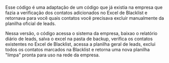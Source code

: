 Esse código é uma adaptação de um código que já existia na empresa que fazia a verificação dos contatos adicionados no Excel de Blacklist e retornava para você quais contatos você precisava excluir manualmente da planilha oficial de leads.

Nessa versão, o código acessa o sistema da empresa, baixao o relatório diário de leads, salva o excel na pasta de backup, verifica os contatos existentes no Excel de Blacklist, acessa a planilha geral de leads, exclui todos os contatos marcados na Blacklist e retorna uma nova planilha "limpa" pronta para uso na rede da empresa. 
